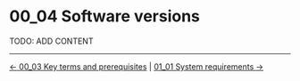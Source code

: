 # 00_04 Software versions
TODO: ADD CONTENT

<!-- FooterStart -->
---
[← 00_03 Key terms and prerequisites](../00_03_prerequisites_key_terms/README.md) | [01_01 System requirements →](../../ch1_installing_jenkins/01_01_system_requirements/README.md)
<!-- FooterEnd -->
